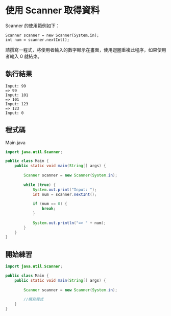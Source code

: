 # 使用 Scanner 取得資料

Scanner 的使用範例如下：

    Scanner scanner = new Scanner(System.in);
    int num = scanner.nextInt();

請撰寫一程式，將使用者輸入的數字顯示在畫面，使用迴圈重複此程序，如果使用者輸入 0 就結束。

## 執行結果

```
Input: 99
=> 99
Input: 101
=> 101
Input: 123
=> 123
Input: 0

```

## 程式碼

Main.java

```java
import java.util.Scanner;

public class Main {
    public static void main(String[] args) {
        
        Scanner scanner = new Scanner(System.in);
        
        while (true) {
            System.out.print("Input: ");
            int num = scanner.nextInt();
            
            if (num == 0) {
                break;
            }
            
            System.out.println("=> " + num);
        }
    }
}

```

## 開始練習

```java
import java.util.Scanner;

public class Main {
    public static void main(String[] args) {
        
        Scanner scanner = new Scanner(System.in);
        
        //撰寫程式
    }
}
```

